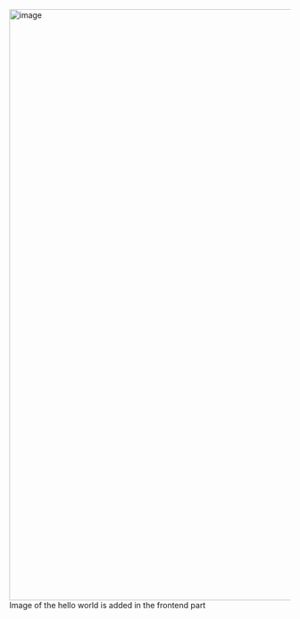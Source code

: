<img width="1911" height="1059" alt="image" src="https://github.com/user-attachments/assets/89ff896a-fd8c-4e6a-a5a0-ab48ce323669" />
Image of the hello world is added in the frontend part
